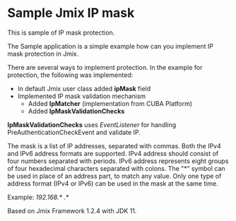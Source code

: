 # Sample Jmix IP mask
This is sample of IP mask protection.

The Sample application is a simple example how can you implement IP mask protection in Jmix.

There are several ways to implement protection. In the example for protection, the following was implemented:
* In default Jmix user class added **ipMask** field
* Implemented IP mask validation mechanism
    * Added **IpMatcher** (implementation from CUBA Platform)
    * Added **IpMaskValidationChecks**

**IpMaskValidationChecks** uses _EventListener_ for handling PreAuthenticationCheckEvent and validate IP.

The mask is a list of IP addresses, separated with commas. Both the IPv4 and IPv6 address formats are supported. 
IPv4 address should consist of four numbers separated with periods. 
IPv6 address represents eight groups of four hexadecimal characters separated with colons. 
The "*” symbol can be used in place of an address part, to match any value. Only one type of address format (IPv4 or IPv6) can be used in the mask at the same time.

Example: _192.168.* .*_


Based on Jmix Framework 1.2.4 with JDK 11.
